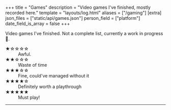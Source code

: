 +++
title = "Games"
description = "Video games I've finished, mostly recorded here."
template = "layouts/log.html"
aliases = ["/gaming"]
[extra]
json_files = ["static/api/games.json"]
person_field = ["platform"]
date_field_is_array = false
+++

Video games I've finished. Not a complete list, currently a work in progress 🚧.

<dl class="review__rating">
  <dt aria-label="1 out of 5 stars">★☆☆☆☆</dt>
  <dd>Awful.</dd>
  <dt aria-label="2 out of 5 stars">★★☆☆☆</dt>
  <dd>Waste of time</dd>
  <dt aria-label="3 out of 5 stars">★★★☆☆</dt>
  <dd>Fine, could've managed without it</dd>
  <dt aria-label="4 out of 5 stars">★★★★☆</dt>
  <dd>Definitely worth a playthrough</dd>
  <dt aria-label="5 out of 5 stars">★★★★★</dt>
  <dd>Must play!</dd>
</dl>

---
